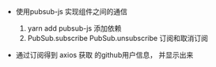 * 使用pubsub-js 实现组件之间的通信
  1. yarn add pubsub-js  添加依赖
  2. PubSub.subscribe PubSub.unsubscribe 订阅和取消订阅

* 通过订阅得到 axios 获取 的github用户信息， 并显示出来